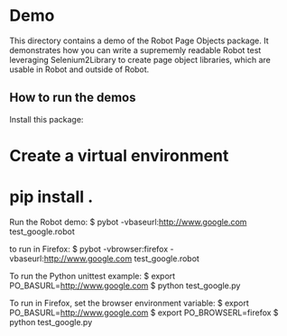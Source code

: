 Demo
====

This directory contains a demo of the Robot Page Objects package. It demonstrates how you can write a
suprememly readable Robot test leveraging Selenium2Library to create page object libraries, which are usable
in Robot and outside of Robot.

How to run the demos
--------------------

Install this package:

# Create a virtual environment
# pip install .

Run the Robot demo:
$ pybot -vbaseurl:http://www.google.com test_google.robot

to run in Firefox:
$ pybot -vbrowser:firefox -vbaseurl:http://www.google.com test_google.robot

To run the Python unittest example:
$ export PO_BASURL=http://www.google.com
$ python test_google.py

To run in Firefox, set the browser environment variable:
$ export PO_BASURL=http://www.google.com
$ export PO_BROWSERL=firefox
$ python test_google.py
